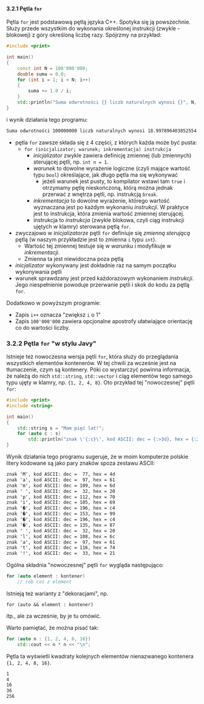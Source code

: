 #### 3.2.1 Pętla `for`

Pętla `for` jest podstawową pętlą języka C++. Spotyka się ją powszechnie. Służy przede wszystkim do wykonania określonej instrukcji (zwykle - blokowej) z góry określoną liczbę razy. Spójrzmy na przykład:

```c++
#include <print>

int main()
{
	const int N = 100'000'000;
	double suma = 0.0;
	for (int i = 1; i < N; i++)
	{
    	suma += 1.0 / i;
	}
	std::println("Suma odwrotności {} liczb naturalnych wynosi {}", N, suma);
}
```

 i wynik działania tego programu:

```txt 
Suma odwrotności 100000000 liczb naturalnych wynosi 18.997896403852554
```

- pętla `for` zawsze składa się z  4 części, z których każda może być pusta:
  - `for (inicjalizator; warunek; inkrementacja) instrukcja`
    - *inicjalizator* zwykle zawiera definicję zmiennej (lub zmiennych) sterującej pętli, np. `int n = 1`.  
    - *warunek* to dowolne wyrażenie logiczne (czyli mające wartość typu `bool`) określające, jak długo pętla ma się wykonywać
      - jeżeli warunek jest pusty, to kompilator wstawi tam `true` i otrzymamy pętlę nieskończoną, którą można jednak przerwać z wnętrza pętli, np. instrukcją `break`. 
    - *inkrementacja* to dowolne wyrażenie, którego wartość wyznaczana jest po każdym wykonaniu *instrukcji*. W praktyce jest to instrukcja, która zmienia wartość zmiennej sterującej. 
    - instrukcja to *instrukcja* (zwykle blokowa, czyli ciąg instrukcji ujętych w klamry) sterowana pętlą `for`.
- zwyczajowo w *inicjalizatorze* pętli `for` definiuje się *zmienną sterującą* pętlą (w naszym przykładzie jest to zmienna `i` typu `int`). 
  - Wartość tej zmiennej testuje się w *warunku* i modyfikuje w *inkrementacji*.
  - Zmienna ta jest niewidoczna poza pętlą
- *inicjalizator* wykonywany jest dokładnie raz na samym początku wykonywania pętli
- warunek sprawdzany jest przed każdorazowym wykonaniem *instrukcji*. Jego niespełnienie powoduje przerwanie pętli i skok do kodu za pętlą `for`.   

Dodatkowo w powyższym programie:

- Zapis `i++` oznacza "zwiększ `i` o 1"
- Zapis `100'000'000` zawiera opcjonalne apostrofy ułatwiające orientację co do wartości liczby.

### 3.2.2 Pętla `for` "w stylu Javy"

Istnieje też nowoczesna wersja pętli `for`, która służy do przeglądania wszystkich elementów kontenerów. W tej chwili za wcześnie jest na tłumaczenie, czym są kontenery. Póki co wystarczyć powinna informacja, że należą do nich `std::string`, `std::vector` i ciąg elementów tego samego typu ujęty w klamry, np. `{1, 2, 4, 8}`. Oto przykład tej "nowoczesnej" pętli `for`:

```c++ 
#include <print>
#include <string>

int main()
{
    std::string s = "Mam pięć lat!";
    for (auto c : s)
	    std::println("znak \'{:c}\', kod ASCII: dec = {:>3d}, hex = {:2x}", c, c, c);
}
```

Wynik działania tego programu sugeruje, że w moim komputerze polskie litery kodowane są jako pary znaków spoza zestawu ASCII:

```txt
znak 'M', kod ASCII: dec =  77, hex = 4d
znak 'a', kod ASCII: dec =  97, hex = 61
znak 'm', kod ASCII: dec = 109, hex = 6d
znak ' ', kod ASCII: dec =  32, hex = 20
znak 'p', kod ASCII: dec = 112, hex = 70
znak 'i', kod ASCII: dec = 105, hex = 69
znak '�', kod ASCII: dec = 196, hex = c4
znak '�', kod ASCII: dec = 153, hex = 99
znak '�', kod ASCII: dec = 196, hex = c4
znak '�', kod ASCII: dec = 135, hex = 87
znak ' ', kod ASCII: dec =  32, hex = 20
znak 'l', kod ASCII: dec = 108, hex = 6c
znak 'a', kod ASCII: dec =  97, hex = 61
znak 't', kod ASCII: dec = 116, hex = 74
znak '!', kod ASCII: dec =  33, hex = 21
```

Ogólna składnia "nowoczesnej" pętli `for` wygląda następująco:

```c++
for (auto element : kontener)
    // rób coś z element
```

Istnieją też warianty z "dekoracjami", np. 

```
for (auto && element : kontener)
```

itp., ale za wcześnie, by je tu omówić.

Warto pamiętać, że można pisać tak:

```c++
for (auto n : {1, 2, 4, 6, 16})
    std::cout << n * n << "\n";  
```

Pętla ta wyświetli kwadraty kolejnych elementów nienazwanego kontenera `{1, 2, 4, 8, 16}`.

```txt
1
4
16
36
256
```









